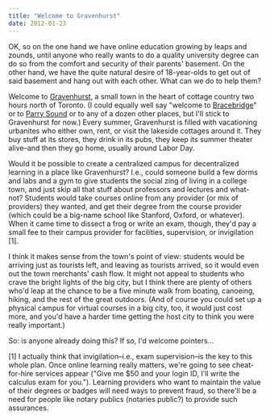 ```yaml
---
title: "Welcome to Gravenhurst"
date: 2012-01-23
---
```

OK, so on the one hand we have online education growing by leaps and zounds, until anyone who really wants to do a quality university degree can do so from the comfort and security of their parents' basement. On the other hand, we have the quite natural desire of 18-year-olds to get out of said basement and hang out with each other.  What can we do to help them?

Welcome to <a href="http://www.gravenhurst.ca/">Gravenhurst</a>, a small town in the heart of cottage country two hours north of Toronto.  (I could equally well say "welcome to <a href="http://www.bracebridge.ca/">Bracebridge</a>" or to <a href="http://www.townofparrysound.com/">Parry Sound</a> or to any of a dozen other places, but I'll stick to Gravenhurst for now.) Every summer, Gravenhurst is filled with vacationing urbanites who either own, rent, or visit the lakeside cottages around it. They buy stuff at its stores, they drink in its pubs, they keep its summer theater alive–and then they go home, usually around Labor Day.

Would it be possible to create a centralized campus for decentralized learning in a place like Gravenhurst? I.e., could someone build a few dorms and labs and a gym to give students the social zing of living in a college town, and just skip all that stuff about professors and lectures and what-not? Students would take courses online from any provider (or mix of providers) they wanted, and get their degree from the course provider (which could be a big-name school like Stanford, Oxford, or whatever). When it came time to dissect a frog or write an exam, though, they'd pay a small fee to their campus provider for facilities, supervision, or invigilation [1].

I think it makes sense from the town's point of view: students would be arriving just as tourists left, and leaving as tourists arrived, so it would even out the town merchants' cash flow. It might not appeal to students who crave the bright lights of the big city, but I think there are plenty of others who'd leap at the chance to be a five minute walk from boating, canoeing, hiking, and the rest of the great outdoors. (And of course you could set up a physical campus for virtual courses in a big city, too, it would just cost more, and you'd have a harder time getting the host city to think you were really important.)

So: is anyone already doing this? If so, I'd welcome pointers…

[1] I actually think that invigilation–i.e., exam supervision–is the key to this whole plan. Once online learning really matters, we're going to see cheat-for-hire services appear ("Give me $50 and your login ID, I'll write the calculus exam for you."). Learning providers who want to maintain the value of their degrees or badges will need ways to prevent fraud, so there'll be a need for people like notary publics (notaries public?) to provide such assurances.
